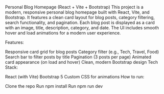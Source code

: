 Personal Blog Homepage (React + Vite + Bootstrap)
This project is a modern, responsive personal blog homepage built with React, Vite, and Bootstrap.
It features a clean card layout for blog posts, category filtering, search functionality, and pagination.
Each blog post is displayed as a card with an image, title, description, category, and date.
The UI includes smooth hover and load animations for a modern user experience.

Features:

Responsive card grid for blog posts
Category filter (e.g., Tech, Travel, Food)
Search bar to filter posts by title
Pagination (3 posts per page)
Animated card appearance (on load and hover)
Clean, modern Bootstrap design
Tech Stack:

React (with Vite)
Bootstrap 5
Custom CSS for animations
How to run:

Clone the repo
Run npm install
Run npm run dev

